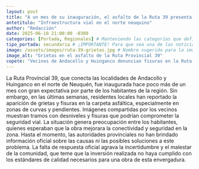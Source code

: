 ```yaml
---
layout: post
title: "A un mes de su inauguración, el asfalto de la Ruta 39 presenta grietas preocupantes"
antetitulo: "Infraestructura vial en el norte neuquino"
author: "Redacción"
date: 2025-06-10 21:00:00 -0300
categories: [Portada, Regionales] # Manteniendo las categorías que definiste y asegurando que sea un array
tipo_portada: secundaria # ¡IMPORTANTE! Para que sea una de las noticias laterales derechas
image: /assets/images/ruta-39-grietas.jpg # Nombre sugerido para la imagen
image_alt: "Grietas en el asfalto de la Ruta Provincial 39"
copete: "Vecinos de Andacollo y Huinganco denuncian fisuras en la Ruta Provincial 39, recientemente asfaltada. Las autoridades aún no han emitido declaraciones al respecto."
---
```

La Ruta Provincial 39, que conecta las localidades de Andacollo y Huinganco en el norte de Neuquén, fue inaugurada hace poco más de un mes con gran expectativa por parte de los habitantes de la región. Sin embargo, en las últimas semanas, residentes locales han reportado la aparición de grietas y fisuras en la carpeta asfáltica, especialmente en zonas de curvas y pendientes.
Imágenes compartidas por los vecinos muestran tramos con desniveles y fisuras que podrían comprometer la seguridad vial. La situación genera preocupación entre los habitantes, quienes esperaban que la obra mejorara la conectividad y seguridad en la zona.
Hasta el momento, las autoridades provinciales no han brindado información oficial sobre las causas ni las posibles soluciones a este problema. La falta de respuesta oficial agrava la incertidumbre y el malestar de la comunidad, que teme que la inversión realizada no haya cumplido con los estándares de calidad necesarios para una obra de esta envergadura.